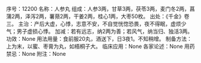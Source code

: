 序号：12200
名称：人参丸
组成：人参3两，甘草3两，茯苓3两，麦门冬2两，菖蒲2两，泽泻2两，薯蓣2两，干姜2两，桂心1两，大枣50枚。
出处：《千金》卷三。
主治：产后大虚，心悸，志意不安，不自觉恍惚恐畏，夜不得眠，虚烦少气；男子虚损心悸。
加减：若有远志，纳2两为善；若风气，纳当归、独活3两。
功效：None
用法用量：食前服20丸，酒送下，日3夜1。不知稍增。
制备方法：上为末，以蜜、枣膏为丸，如梧桐子大。
临床应用：None
各家论述：None
用药禁忌：None
附注：None
